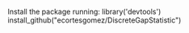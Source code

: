 Install the package running:
library('devtools')
install_github("ecortesgomez/DiscreteGapStatistic")
